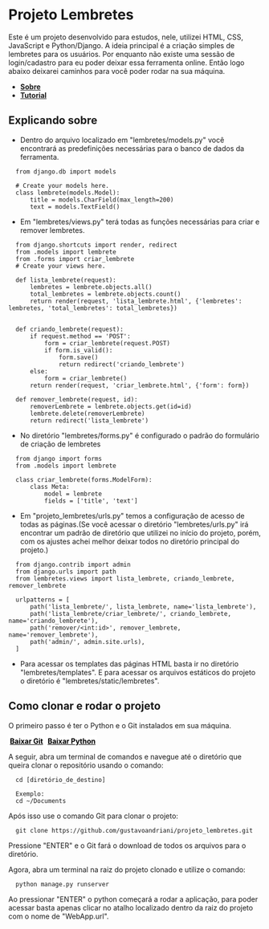 # Projeto Lembretes

<div id="inicio"></div>

Este é um projeto desenvolvido para estudos, nele, utilizei HTML, CSS, JavaScript e Python/Django.
A ideia principal é a criação simples de lembretes para os usuários. Por enquanto não existe uma sessão de login/cadastro para eu poder deixar essa ferramenta online. Então logo abaixo deixarei caminhos para você poder rodar na sua máquina.

<strong>
<ul>
  <li>
    <a href="#sobre">Sobre</a>
  </li>
  <li>
    <a href="#tutorial">Tutorial</a>
  </li>
</ul>
</strong>


## Explicando sobre

<div id="sobre"></div>

- Dentro do arquivo localizado em "lembretes/models.py" você encontrará as predefinições necessárias para o banco de dados da ferramenta.

```
  from django.db import models

  # Create your models here.
  class lembrete(models.Model):
      title = models.CharField(max_length=200)
      text = models.TextField()
```

- Em "lembretes/views.py" terá todas as funções necessárias para criar e remover lembretes.

```
  from django.shortcuts import render, redirect
  from .models import lembrete
  from .forms import criar_lembrete
  # Create your views here.

  def lista_lembrete(request):
      lembretes = lembrete.objects.all()
      total_lembretes = lembrete.objects.count()
      return render(request, 'lista_lembrete.html', {'lembretes': lembretes, 'total_lembretes': total_lembretes})


  def criando_lembrete(request):
      if request.method == 'POST':
          form = criar_lembrete(request.POST)
          if form.is_valid():
              form.save()
              return redirect('criando_lembrete')
      else:
          form = criar_lembrete()
      return render(request, 'criar_lembrete.html', {'form': form})

  def remover_lembrete(request, id):
      removerLembrete = lembrete.objects.get(id=id)
      lembrete.delete(removerLembrete)
      return redirect('lista_lembrete')
```

- No diretório "lembretes/forms.py" é configurado o padrão do formulário de criação de lembretes

```
  from django import forms
  from .models import lembrete

  class criar_lembrete(forms.ModelForm):
      class Meta:
          model = lembrete
          fields = ['title', 'text']
```

- Em "projeto_lembretes/urls.py" temos a configuração de acesso de todas as páginas.(Se você acessar o diretório "lembretes/urls.py" irá encontrar um padrão de diretório que utilizei no início do projeto, porém, com os ajustes achei melhor deixar todos no diretório principal do projeto.)

```
  from django.contrib import admin
  from django.urls import path
  from lembretes.views import lista_lembrete, criando_lembrete, remover_lembrete

  urlpatterns = [
      path('lista_lembrete/', lista_lembrete, name='lista_lembrete'),
      path('lista_lembrete/criar_lembrete/', criando_lembrete, name='criando_lembrete'),
      path('remover/<int:id>', remover_lembrete, name='remover_lembrete'),
      path('admin/', admin.site.urls),
  ]
```

- Para acessar os templates das páginas HTML basta ir no diretório "lembretes/templates". E para acessar os arquivos estáticos do projeto o diretório é "lembretes/static/lembretes".

## Como clonar e rodar o projeto

<div id="tutorial"></div>

O primeiro passo é ter o Python e o Git instalados em sua máquina.

<strong>
<a style="background-color: white; padding: 3px; color: black;" href="https://git-scm.com/">Baixar Git</a>
<a style="background-color: white; padding: 3px; color: black;" href="https://www.python.org/">Baixar Python</a>
</strong>

A seguir, abra um terminal de comandos e navegue até o diretório que queira clonar o repositório usando o comando:

```
  cd [diretório_de_destino]
  
  Exemplo:
  cd ~/Documents
```

Após isso use o comando Git para clonar o projeto:

```
  git clone https://github.com/gustavoandriani/projeto_lembretes.git
```

Pressione "ENTER" e o Git fará o download de todos os arquivos para o diretório.

Agora, abra um terminal na raiz do projeto clonado e utilize o comando:

```
  python manage.py runserver
```

Ao pressionar "ENTER" o python começará a rodar a aplicação, para poder acessar basta apenas clicar no atalho localizado dentro da raiz do projeto com o nome de "WebApp.url".